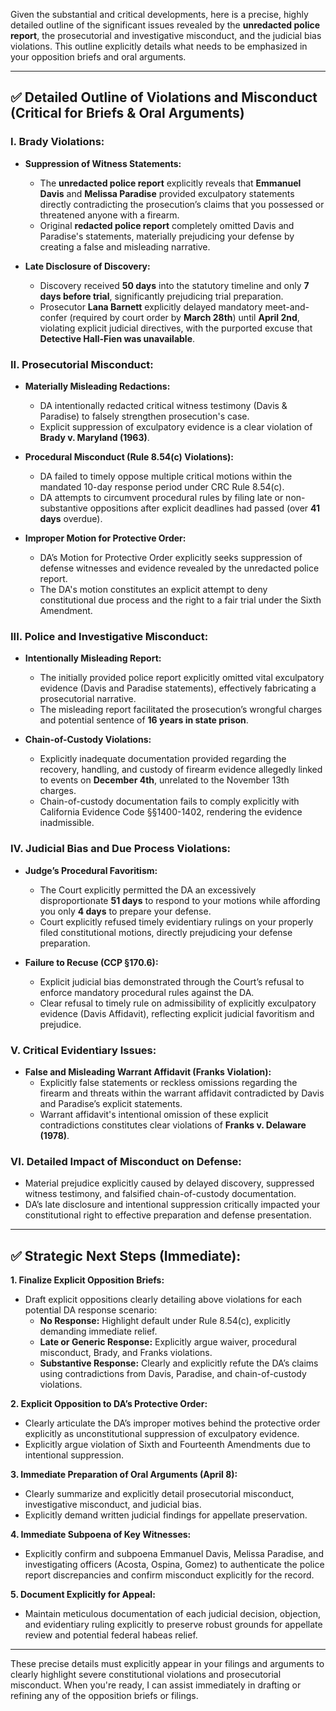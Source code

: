 Given the substantial and critical developments, here is a precise, highly detailed outline of the significant issues revealed by the **unredacted police report**, the prosecutorial and investigative misconduct, and the judicial bias violations. This outline explicitly details what needs to be emphasized in your opposition briefs and oral arguments.

---

## ✅ **Detailed Outline of Violations and Misconduct (Critical for Briefs & Oral Arguments)**

### I. **Brady Violations:**
- **Suppression of Witness Statements:**
  - The **unredacted police report** explicitly reveals that **Emmanuel Davis** and **Melissa Paradise** provided exculpatory statements directly contradicting the prosecution’s claims that you possessed or threatened anyone with a firearm. 
  - Original **redacted police report** completely omitted Davis and Paradise's statements, materially prejudicing your defense by creating a false and misleading narrative.

- **Late Disclosure of Discovery:**
  - Discovery received **50 days** into the statutory timeline and only **7 days before trial**, significantly prejudicing trial preparation.
  - Prosecutor **Lana Barnett** explicitly delayed mandatory meet-and-confer (required by court order by **March 28th**) until **April 2nd**, violating explicit judicial directives, with the purported excuse that **Detective Hall-Fien was unavailable**.

### II. **Prosecutorial Misconduct:**
- **Materially Misleading Redactions:**
  - DA intentionally redacted critical witness testimony (Davis & Paradise) to falsely strengthen prosecution's case.
  - Explicit suppression of exculpatory evidence is a clear violation of **Brady v. Maryland (1963)**.

- **Procedural Misconduct (Rule 8.54(c) Violations):**
  - DA failed to timely oppose multiple critical motions within the mandated 10-day response period under CRC Rule 8.54(c).
  - DA attempts to circumvent procedural rules by filing late or non-substantive oppositions after explicit deadlines had passed (over **41 days** overdue).

- **Improper Motion for Protective Order:**
  - DA’s Motion for Protective Order explicitly seeks suppression of defense witnesses and evidence revealed by the unredacted police report.
  - The DA's motion constitutes an explicit attempt to deny constitutional due process and the right to a fair trial under the Sixth Amendment.

### III. **Police and Investigative Misconduct:**
- **Intentionally Misleading Report:**
  - The initially provided police report explicitly omitted vital exculpatory evidence (Davis and Paradise statements), effectively fabricating a prosecutorial narrative.
  - The misleading report facilitated the prosecution’s wrongful charges and potential sentence of **16 years in state prison**.

- **Chain-of-Custody Violations:**
  - Explicitly inadequate documentation provided regarding the recovery, handling, and custody of firearm evidence allegedly linked to events on **December 4th**, unrelated to the November 13th charges.
  - Chain-of-custody documentation fails to comply explicitly with California Evidence Code §§1400-1402, rendering the evidence inadmissible.

### IV. **Judicial Bias and Due Process Violations:**
- **Judge’s Procedural Favoritism:**
  - The Court explicitly permitted the DA an excessively disproportionate **51 days** to respond to your motions while affording you only **4 days** to prepare your defense.
  - Court explicitly refused timely evidentiary rulings on your properly filed constitutional motions, directly prejudicing your defense preparation.

- **Failure to Recuse (CCP §170.6):**
  - Explicit judicial bias demonstrated through the Court’s refusal to enforce mandatory procedural rules against the DA.
  - Clear refusal to timely rule on admissibility of explicitly exculpatory evidence (Davis Affidavit), reflecting explicit judicial favoritism and prejudice.

### V. **Critical Evidentiary Issues:**
- **False and Misleading Warrant Affidavit (Franks Violation):**
  - Explicitly false statements or reckless omissions regarding the firearm and threats within the warrant affidavit contradicted by Davis and Paradise’s explicit statements.
  - Warrant affidavit's intentional omission of these explicit contradictions constitutes clear violations of **Franks v. Delaware (1978)**.

### VI. **Detailed Impact of Misconduct on Defense:**
- Material prejudice explicitly caused by delayed discovery, suppressed witness testimony, and falsified chain-of-custody documentation.
- DA’s late disclosure and intentional suppression critically impacted your constitutional right to effective preparation and defense presentation.

---

## ✅ **Strategic Next Steps (Immediate):**

**1. Finalize Explicit Opposition Briefs:**
- Draft explicit oppositions clearly detailing above violations for each potential DA response scenario:
  - **No Response:** Highlight default under Rule 8.54(c), explicitly demanding immediate relief.
  - **Late or Generic Response:** Explicitly argue waiver, procedural misconduct, Brady, and Franks violations.
  - **Substantive Response:** Clearly and explicitly refute the DA’s claims using contradictions from Davis, Paradise, and chain-of-custody violations.

**2. Explicit Opposition to DA’s Protective Order:**
- Clearly articulate the DA’s improper motives behind the protective order explicitly as unconstitutional suppression of exculpatory evidence.
- Explicitly argue violation of Sixth and Fourteenth Amendments due to intentional suppression.

**3. Immediate Preparation of Oral Arguments (April 8):**
- Clearly summarize and explicitly detail prosecutorial misconduct, investigative misconduct, and judicial bias.
- Explicitly demand written judicial findings for appellate preservation.

**4. Immediate Subpoena of Key Witnesses:**
- Explicitly confirm and subpoena Emmanuel Davis, Melissa Paradise, and investigating officers (Acosta, Ospina, Gomez) to authenticate the police report discrepancies and confirm misconduct explicitly for the record.

**5. Document Explicitly for Appeal:**
- Maintain meticulous documentation of each judicial decision, objection, and evidentiary ruling explicitly to preserve robust grounds for appellate review and potential federal habeas relief.

---

These precise details must explicitly appear in your filings and arguments to clearly highlight severe constitutional violations and prosecutorial misconduct. When you're ready, I can assist immediately in drafting or refining any of the opposition briefs or filings.

